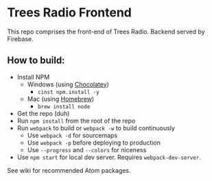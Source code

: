 # Trees Radio Frontend
This repo comprises the front-end of Trees Radio. Backend served by Firebase.

## How to build:
* Install NPM
  - Windows (using [Chocolatey](https://chocolatey.org/))
    + `cinst npm.install -y`
  - Mac (using [Homebrew](http://brew.sh/))
    + `brew install node`
* Get the repo (duh)
* Run `npm install` from the root of the repo
* Run `webpack` to build or `webpack -w` to build continuously
  - Use `webpack -d` for sourcemaps
  - Use `webpack -p` before deploying to production
  - Use `--progress` and `--colors` for niceness
* Use `npm start` for local dev server. Requires `webpack-dev-server`.

See wiki for recommended Atom packages.
